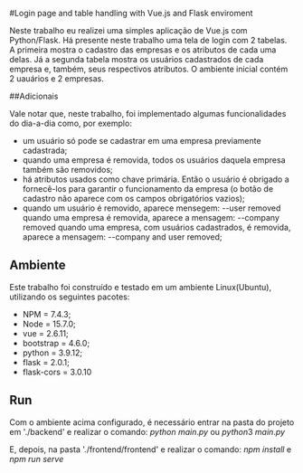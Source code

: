 #Login page and table handling with Vue.js and Flask enviroment

Neste trabalho eu realizei uma simples aplicação de Vue.js com Python/Flask. 
Há presente neste trabalho uma tela de login com 2 tabelas. A primeira mostra o cadastro das empresas e os atributos de cada uma delas. Já a segunda tabela mostra os usuários cadastrados de cada empresa e, também, seus respectivos atributos.
O ambiente inicial contém 2 uauários e 2 empresas.

##Adicionais

Vale notar que, neste trabalho, foi implementado algumas funcionalidades do dia-a-dia como, por exemplo: 
- um usuário só pode se cadastrar em uma empresa previamente cadastrada;
- quando uma empresa é removida, todos os usuários daquela empresa também são removidos;
- há atributos usados como chave primária. Então o usuário é obrigado a fornecê-los para garantir o funcionamento da empresa (o botão de cadastro não aparece com os campos obrigatórios vazios);
- quando um usuário é removido, aparece mensegem: 
  --user removed 
  quando uma empresa é removida, aparece a mensagem:
  --company removed
  quando uma empresa, com usuários cadastrados, é removida, aparece a mensagem:
  --company and user removed;  


## Ambiente

Este trabalho foi construído e testado em um ambiente Linux(Ubuntu), utilizando os seguintes pacotes:
- NPM = 7.4.3;
- Node = 15.7.0;
- vue = 2.6.11;
- bootstrap = 4.6.0;
- python = 3.9.12;
- flask = 2.0.1;
- flask-cors = 3.0.10

## Run

Com o ambiente acima configurado, é necessário entrar na pasta do projeto em './backend' e realizar o comando: $python\ main.py$ ou $python3\ main.py$

E, depois, na pasta './frontend/frontend' e realizar o comando: $npm\  install$ e $npm\  run\  serve$
